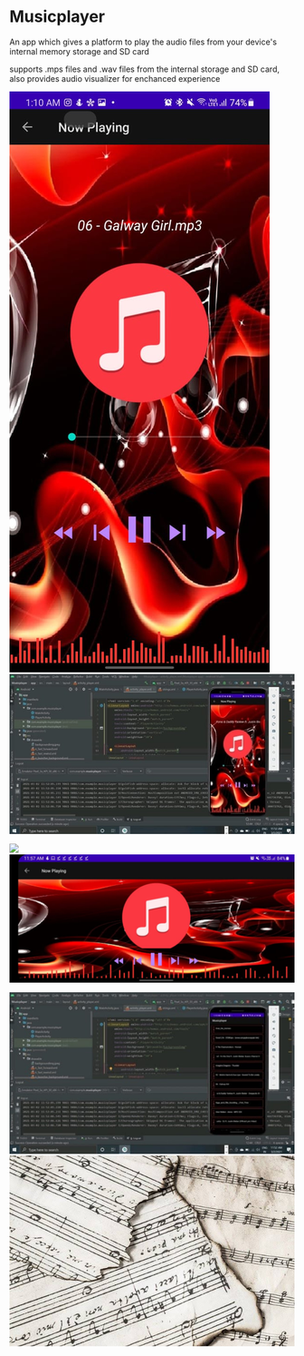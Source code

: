 # Musicplayer
An app which gives a platform to play the audio files from your device's internal memory storage and SD card

supports .mps files and .wav files from the internal storage and SD card,
also provides audio visualizer for enchanced experience


![](musicplayer3.jpeg)
![](musicplayerimg.jpeg)

![](musicplayer5.jpeg)
![](musicplayer6.jpeg)

![](musicplayerimg2.jpeg)
![](musicplayer4.jpeg)
